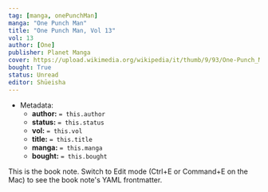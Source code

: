 ```yaml
---
tag: [manga, onePunchMan]
manga: "One Punch Man"
title: "One Punch Man, Vol 13"
vol: 13
author: [One]
publisher: Planet Manga
cover: https://upload.wikimedia.org/wikipedia/it/thumb/9/93/One-Punch_Man.jpg/394px-One-Punch_Man.jpg
bought: True
status: Unread
editor: Shūeisha
---
```



- Metadata:
	- **author:** `= this.author`
	- **status:** `= this.status`
	- **vol:** `= this.vol`
	- **title:** `= this.title`
	- **manga:** `= this.manga`
	- **bought:** `= this.bought`

This is the book note. Switch to Edit mode (Ctrl+E or Command+E on the Mac) to see the book note's YAML frontmatter.